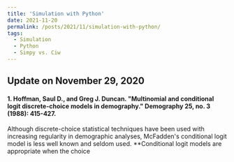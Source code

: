```yaml
---
title: 'Simulation with Python'
date: 2021-11-20
permalink: /posts/2021/11/simulation-with-python/
tags:
  - Simulation
  - Python
  - Simpy vs. Ciw
---
```


## Update on November 29, 2020

#### 1. Hoffman, Saul D., and Greg J. Duncan. "Multinomial and conditional logit discrete-choice models in demography." Demography 25, no. 3 (1988): 415-427.


Although discrete-choice statistical techniques have been used with increasing regularity in demographic analyses, McFadden's conditional logit model is less well known and seldom used. **Conditional logit models are appropriate when the choice
